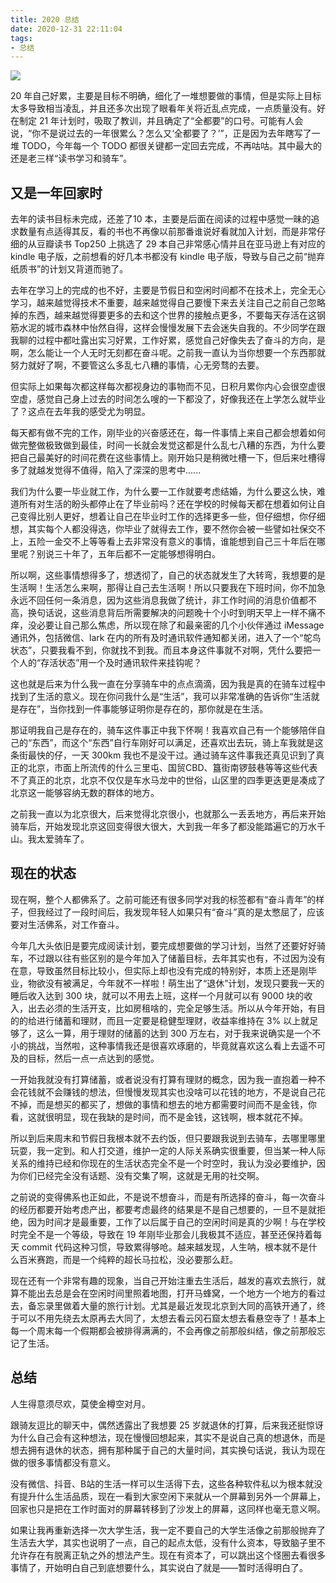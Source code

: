 ```yaml
---
title: 2020 总结
date: 2020-12-31 22:11:04
tags:
- 总结
---
```


![](http://img.pjhubs.com/20210709221509.png)

20 年自己好累，主要是目标不明确，细化了一堆想要做的事情，但是实际上目标太多导致相当凌乱，并且还多次出现了眼看年关将近乱点完成，一点质量没有。好在制定 21 年计划时，吸取了教训，并且确定了“全都要”的口号。可能有人会说，“你不是说过去的一年很累么？怎么又‘全都要了？’”，正是因为去年瞎写了一堆 TODO，今年每一个 TODO 都很关键都一定回去完成，不再咕咕。其中最大的还是老三样“读书学习和骑车”。

## 又是一年回家时

去年的读书目标未完成，还差了10 本，主要是后面在阅读的过程中感觉一昧的追求数量有点适得其反，看的书也不再像以前那番谁说好看就加入计划，而是非常仔细的从豆瓣读书 Top250 上挑选了 29 本自己非常感心情并且在亚马逊上有对应的 kindle 电子版，之前想看的好几本书都没有 kindle 电子版，导致与自己之前“抛弃纸质书”的计划又背道而驰了。

去年在学习上的完成的也不好，主要是节假日和空闲时间都不在技术上，完全无心学习，越来越觉得技术不重要，越来越觉得自己要慢下来去关注自己之前自己忽略掉的东西，越来越觉得要更多的去和这个世界的接触点更多，不要每天存活在这钢筋水泥的城市森林中怡然自得，这样会慢慢发展下去会迷失自我的。不少同学在跟我聊的过程中都吐露出实习好累，工作好累，感觉自己好像失去了奋斗的方向，是啊，怎么能让一个人无时无刻都在奋斗呢。之前我一直认为当你想要一个东西那就努力就好了啊，不要管这么多乱七八糟的事情，心无旁骛的去要。

但实际上如果每次都这样每次都视身边的事物而不见，日积月累你内心会很空虚很空虚，感觉自己身上过去的时间怎么嗖的一下都没了，好像我还在上学怎么就毕业了？这点在去年我的感受尤为明显。

每天都有做不完的工作，刚毕业的兴奋感还在，每一件事情上来自己都会想着如何做完整做极致做到最佳，时间一长就会发觉这都是什么乱七八糟的东西，为什么要把自己最美好的时间花费在这些事情上。刚开始只是稍微吐槽一下，但后来吐槽得多了就越发觉得不值得，陷入了深深的思考中......

我们为什么要一毕业就工作，为什么要一工作就要考虑结婚，为什么要这么快，难道所有对生活的盼头都停止在了毕业前吗？还在学校的时候每天都在想着如何让自己变得比别人更好，想着让自己在毕业时工作的选择更多一些，但仔细想，你仔细想，其实每个人都没得选，你毕业了就得去工作，要不然你会被一些譬如社保交不上，五险一金交不上等等看上去非常没有意义的事情，谁能想到自己三十年后在哪里呢？别说三十年了，五年后都不一定能够想得明白。

所以啊，这些事情想得多了，想透彻了，自己的状态就发生了大转弯，我想要的是生活啊！生活怎么来啊，那得让自己去生活啊！所以只要我在下班时间，你不加急永远不回任何一条消息，因为这些消息我做了统计，非工作时间的消息价值都不高，换句话说，这些消息背后所需要解决的问题晚十个小时到明天早上一样不痛不痒，没必要让自己那么焦虑，所以现在除了和最亲密的几个小伙伴通过 iMessage 通讯外，包括微信、lark 在内的所有及时通讯软件通知都关闭，进入了一个“鸵鸟状态”，只要我看不到，你就找不到我。而且本身这件事就不对啊，凭什么要把一个人的“存活状态”用一个及时通讯软件来挂钩呢？

这也就是后来为什么我一直在分享骑车中的点点滴滴，因为我是真的在骑车过程中找到了生活的意义。现在你问我什么是“生活”，我可以非常准确的告诉你“生活就是存在”，当你找到一件事能够证明你是存在的，那你就是在生活。

那证明我自己是存在的，骑车这件事正中我下怀啊！我喜欢自己有一个能够陪伴自己的“东西”，而这个“东西”自行车刚好可以满足，还喜欢出去玩，骑上车我就是这条街最快的仔，一天 300km 我也不是没干过。通过骑车这件事我还真见识到了真正的北京，市面上所流传的什么三里屯、国贸CBD、簋街南锣鼓巷等等这些代表不了真正的北京，北京不仅仅是车水马龙中的世俗，山区里的四季更迭更是凑成了北京这一能够容纳无数的群体的地方。

之前我一直以为北京很大，后来觉得北京很小，也就那么一丢丢地方，再后来开始骑车后，开始发现北京这回变得很大很大，大到我一年多了都没能踏遍它的万水千山。我太爱骑车了。

## 现在的状态
现在啊，整个人都佛系了。之前可能还有很多同学对我的标签都有“奋斗青年”的样子，但我经过了一段时间后，我发现年轻人如果只有“奋斗”真的是太憋屈了，应该要对生活佛系，对工作奋斗。

今年几大头依旧是要完成阅读计划，要完成想要做的学习计划，当然了还要好好骑车，不过跟以往有些区别的是今年加入了储蓄目标，去年其实也有，不过因为没有在意，导致虽然目标比较小，但实际上却也没有完成的特别好，本质上还是刚毕业，物欲没有被满足，今年就不一样啦！萌生出了“退休”计划，发现只要我一天的睡后收入达到 300 块，就可以不用去上班，这样一个月就可以有 9000 块的收入，出去必须的生活开支，比如房租啥的，完全足够生活。所以从今年开始，有目的的给进行储蓄和理财，而且一定要是稳健型理财，收益率维持在 3% 以上就足够了，这么一算，用于理财的储蓄的达到 300 万左右，对于我来说确实是一个不小的挑战，当然啦，这种事情我还是很喜欢琢磨的，毕竟就喜欢这么看上去遥不可及的目标，然后一点一点达到的感觉。

一开始我就没有打算储蓄，或者说没有打算有理财的概念，因为我一直抱着一种不会花钱就不会赚钱的想法，但慢慢发现其实也没啥可以花钱的地方，不是说自己花不掉，而是想买的都买了，想做的事情和想去的地方都需要时间而不是金钱，你看，这就很明显，现在我缺的是时间，而不是金钱，这钱啊，根本就花不掉。

所以到后来周末和节假日我根本就不去约饭，但只要跟我说到去骑车，去哪里哪里玩耍，我一定到。和人打交道，维护一定的人际关系确实很重要，但当某一种人际关系的维持已经和你现在的生活状态完全不是一个时空时，我认为没必要维护，因为你们已经完全没有话题、没有交集了啊，这就是无用的社交啊。

之前说的变得佛系也正如此，不是说不想奋斗，而是有所选择的奋斗，每一次奋斗的经历都要开始考虑产出，都要考虑最终的结果是不是自己想要的，一旦不是就拒绝，因为时间才是最重要，工作了以后属于自己的空闲时间是真的少啊！与在学校时完全不是一个等级，导致在 19 年刚毕业那会儿我极其不适应，甚至还保持着每天 commit 代码这种习惯，导致累得够呛。越来越发现，人生呐，根本就不是什么百米赛跑，而是一个纯粹的超长马拉松，没必要那么赶。

现在还有一个非常有趣的现象，当自己开始注重去生活后，越发的喜欢去旅行，就算不能出去总是会在空闲时间里照着地图，打开马蜂窝，一个地方一个地方的看过去，备忘录里做着大量的旅行计划。尤其是最近发现北京到大同的高铁开通了，终于可以不用先绕去太原再去大同了，太想去看云冈石窟太想去看悬空寺了！基本上每一个周末每一个假期都会被排得满满的，不会再像之前那般纠结，像之前那般忘记了生活。

## 总结
人生得意须尽欢，莫使金樽空对月。

跟骑友逗比的聊天中，偶然透露出了我想要 25 岁就退休的打算，后来我还挺惊讶为什么自己会有这种想法，现在慢慢回想起来，其实不是说自己真的想退休，而是想去拥有退休的状态，拥有那种属于自己的大量时间，其实换句话说，我认为现在做的很多事情都没有意义。

没有微信、抖音、B站的生活一样可以生活得下去，这些各种软件私以为根本就没有提升什么生活品质，现在一看到大家空闲下来就从一个屏幕到另外一个屏幕上，回家也只是把在工作时面对的屏幕转移到了沙发上的屏幕，这同样也毫无意义啊。

如果让我再重新选择一次大学生活，我一定不要自己的大学生活像之前那般抛弃了生活去大学，其实也说明了一点，自己的起点太低，没有什么资本，导致脑子里不允许存在有脱离正轨之外的想法产生。现在有资本了，可以跳出这个怪圈去看很多事情了，开始明白自己到底想要什么，其实说白了就是——暂时活得明白了。

